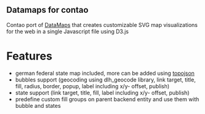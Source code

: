 ## Datamaps for contao

Contao port of [DataMaps](http://datamaps.github.io/) that creates customizable SVG map visualizations for the web in a single Javascript file using D3.js

# Features
- german federal state map included, more can be added using [topojson](https://github.com/mbostock/topojson/wiki)
- bubbles support (geocoding using dlh_geocode library, link target, title, fill, radius, border, popup, label including x/y- offset, publish)
- state support (link target, title, fill, label including x/y- offset, publish)
- predefine custom fill groups on parent backend entity and use them with bubble and states
